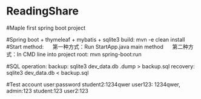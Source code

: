 # ReadingShare
#Maple first spring boot project


#Spring boot + thymeleaf + mybatis + sqlite3
build: 
      mvn -e clean install
#Start method:
      第一种方式：Run StartApp.java main method
      第二种方式：In CMD line into project root: mvn spring-boot:run

#SQL operation:
backup:   sqlite3 dev_data.db .dump > backup.sql
recovery: sqlite3 dev_data.db < backup.sql

#Test account user:password
   student2:1234qwer
   user123: 1234qwer, 
   admin:123
   student:123
   user2:123
   
   
   
